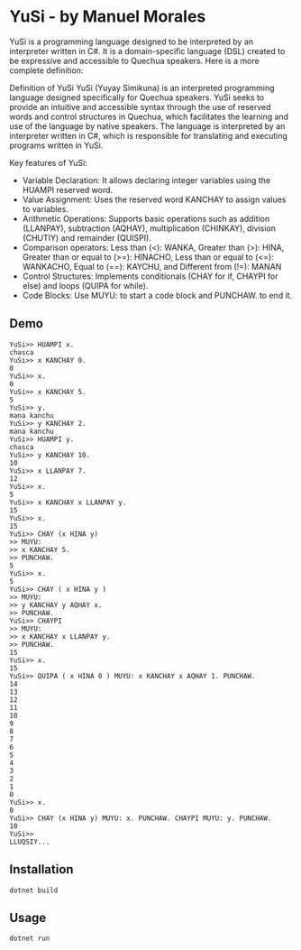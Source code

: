 # YuSi - by Manuel Morales

YuSi is a programming language designed to be interpreted by an interpreter
written in C#. It is a domain-specific language (DSL) created to be expressive
and accessible to Quechua speakers. Here is a more complete definition:

Definition of YuSi YuSi (Yuyay Simikuna) is an interpreted programming language
designed specifically for Quechua speakers. YuSi seeks to provide an intuitive
and accessible syntax through the use of reserved words and control structures
in Quechua, which facilitates the learning and use of the language by native
speakers. The language is interpreted by an interpreter written in C#, which is
responsible for translating and executing programs written in YuSi.

Key features of YuSi:

- Variable Declaration: It allows declaring integer variables using the HUAMPI
  reserved word.
- Value Assignment: Uses the reserved word KANCHAY to assign values to
  variables.
- Arithmetic Operations: Supports basic operations such as addition (LLANPAY),
  subtraction (AQHAY), multiplication (CHINKAY), division (CHUTIY) and remainder
  (QUISPI).
- Comparison operators: Less than (<): WANKA, Greater than (>): HINA, Greater
  than or equal to (>=): HINACHO, Less than or equal to (<=): WANKACHO, Equal to
  (==): KAYCHU, and Different from (!=): MANAN
- Control Structures: Implements conditionals (CHAY for if, CHAYPI for else) and
  loops (QUIPA for while).
- Code Blocks: Use MUYU: to start a code block and PUNCHAW. to end it.

## Demo

```text
YuSi>> HUAMPI x.
chasca
YuSi>> x KANCHAY 0.
0
YuSi>> x.
0
YuSi>> x KANCHAY 5.
5
YuSi>> y.
mana kanchu
YuSi>> y KANCHAY 2.
mana kanchu
YuSi>> HUAMPI y.
chasca
YuSi>> y KANCHAY 10.
10
YuSi>> x LLANPAY 7.
12
YuSi>> x.
5
YuSi>> x KANCHAY x LLANPAY y.
15
YuSi>> x.
15
YuSi>> CHAY (x HINA y)
>> MUYU:
>> x KANCHAY 5.
>> PUNCHAW.
5
YuSi>> x.
5
YuSi>> CHAY ( x HINA y )
>> MUYU:
>> y KANCHAY y AQHAY x.
>> PUNCHAW.
YuSi>> CHAYPI
>> MUYU:
>> x KANCHAY x LLANPAY y.
>> PUNCHAW.
15
YuSi>> x.
15
YuSi>> QUIPA ( x HINA 0 ) MUYU: x KANCHAY x AQHAY 1. PUNCHAW.
14
13
12
11
10
9
8
7
6
5
4
3
2
1
0
YuSi>> x.
0
YuSi>> CHAY (x HINA y) MUYU: x. PUNCHAW. CHAYPI MUYU: y. PUNCHAW.
10
YuSi>>
LLUQSIY...
```

## Installation

```shell
dotnet build
```

## Usage

```shell
dotnet run
```
